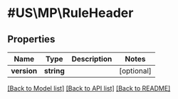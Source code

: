 # #US\MP\RuleHeader

## Properties

Name | Type | Description | Notes
------------ | ------------- | ------------- | -------------
**version** | **string** |  | [optional]


[[Back to Model list]](../) [[Back to API list]](../../Api/US/MP) [[Back to README]](../../README.md)
